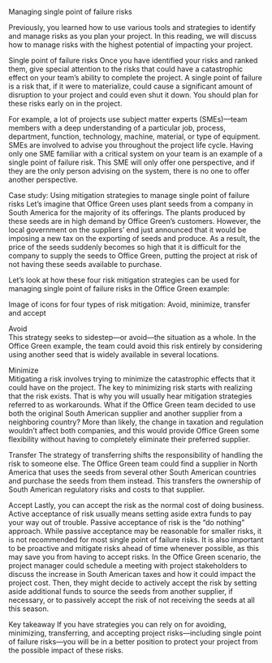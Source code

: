 Managing single point of failure risks


Previously, you learned how to use various tools and strategies to identify and manage risks as you plan your project. In this reading, we will discuss how to manage
risks with the highest potential of impacting your project.

Single point of failure risks
Once you have identified your risks and ranked them, give special attention to the risks that could have a catastrophic effect on your team’s ability to complete the 
project. A single point of failure is a risk that, if it were to materialize, could cause a significant amount of disruption to your project and could even shut it down.
You should plan for these risks early on in the project. 

For example, a lot of projects use subject matter experts (SMEs)—team members with a deep understanding of a particular job, process, department, function, technology, 
machine, material, or type of equipment. SMEs are involved to advise you throughout the project life cycle. Having only one SME familiar with a critical system on your 
team is an example of a single point of failure risk. This SME will only offer one perspective, and if they are the only person advising on the system, there is no one
to offer another perspective. 

Case study: Using mitigation strategies to manage single point of failure risks
Let’s imagine that Office Green uses plant seeds from a company in South America for the majority of its offerings. The plants produced by these seeds are in high demand 
by Office Green’s customers. However, the local government on the suppliers’ end just announced that it would be imposing a new tax on the exporting of seeds and produce.
As a result, the price of the seeds suddenly becomes so high that it is difficult for the company to supply the seeds to Office Green, putting the project at risk of not
having these seeds available to purchase.

Let’s look at how these four risk mitigation strategies can be used for managing single point of failure risks in the Office Green example:



Image of icons for four types of risk mitigation: Avoid, minimize, transfer and accept



Avoid  
This strategy seeks to sidestep—or avoid—the situation as a whole. In the Office Green example, the team could avoid this risk entirely by considering using another seed
that is widely available in several locations.

Minimize  
Mitigating a risk involves trying to minimize the catastrophic effects that it could have on the project. The key to minimizing risk starts with realizing that the risk
exists. That is why you will usually hear mitigation strategies referred to as workarounds. What if the Office Green team decided to use both the original South American
supplier and another supplier from a neighboring country? More than likely, the change in taxation and regulation wouldn’t affect both companies, and this would provide
Office Green some flexibility without having to completely eliminate their preferred supplier.

Transfer 
The strategy of transferring shifts the responsibility of handling the risk to someone else. The Office Green team could find a supplier in North America that uses the
seeds from several other South American countries and purchase the seeds from them instead. This transfers the ownership of South American regulatory risks and costs to 
that supplier.

Accept 
Lastly, you can accept the risk as the normal cost of doing business. Active acceptance of risk usually means setting aside extra funds to pay your way out of trouble.
Passive acceptance of risk is the “do nothing” approach. While passive acceptance may be reasonable for smaller risks, it is not recommended for most single point of 
failure risks. It is also important to be proactive and mitigate risks ahead of time whenever possible, as this may save you from having to accept risks. In the Office
Green scenario, the project manager could schedule a meeting with project stakeholders to discuss the increase in South American taxes and how it could impact the project
cost. Then, they might decide to actively accept the risk by setting aside additional funds to source the seeds from another supplier, if necessary, or to passively accept
the risk of not receiving the seeds at all this season.



Key takeaway
If you have strategies you can rely on for avoiding, minimizing, transferring, and accepting project risks—including single point of failure risks—you will be in a
better position to protect your project from the possible impact of these risks.                        
